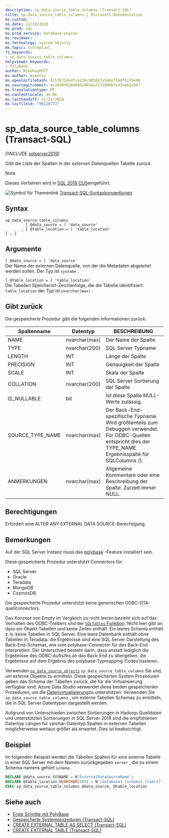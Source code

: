 ```yaml
---
description: sp_data_source_table_columns (Transact-SQL)
title: sp_data_source_table_columns | Microsoft-Dokumentation
ms.custom: ''
ms.date: 11/10/2020
ms.prod: sql
ms.prod_service: database-engine
ms.reviewer: ''
ms.technology: system-objects
ms.topic: conceptual
f1_keywords:
- sp_data_source_table_columns
helpviewer_keywords:
- PolyBase
author: MikeRayMSFT
ms.author: mikeray
ms.openlocfilehash: 4153b7546dfce226cb056b7a548efb69f5175e06
ms.sourcegitcommit: 4c3949f620d09529658a2172d00bfe37aeb1a387
ms.translationtype: MT
ms.contentlocale: de-DE
ms.lasthandoff: 11/21/2020
ms.locfileid: "96128772"
---
```

# <a name="sp_data_source_table_columns-transact-sql"></a>sp_data_source_table_columns (Transact-SQL)

[!INCLUDE [sqlserver2019](../../includes/applies-to-version/sqlserver2019.md)]

Gibt die Liste der Spalten in der externen Datenquellen Tabelle zurück.
  
> [!NOTE]
> Dieses Verfahren wird in [SQL 2019 CU5](../../big-data-cluster/release-notes-big-data-cluster.md#cu5)eingeführt.

![Symbol für Themenlink](../../database-engine/configure-windows/media/topic-link.gif "Symbol für Themenlink") [Transact-SQL-Syntaxkonventionen](../../t-sql/language-elements/transact-sql-syntax-conventions-transact-sql.md)  
  
## <a name="syntax"></a>Syntax  
  
```sqlsyntax
sp_data_source_table_columns
         [ @data_source = ] 'data_source'
       , [ @table_location = ] 'table_location'
[ ; ]
```  

## <a name="arguments"></a>Argumente

`[ @data_source = ] 'data_source'`   
Der Name der externen Datenquelle, von der die Metadaten abgeleitet werden sollen. Der Typ ist `sysname` .

`[ @table_location = ] 'table_location'`   
Die Tabellen Speicherort-Zeichenfolge, die die Tabelle identifiziert. `table_location` der Typ ist `nvarchar(max)` .

## <a name="returns"></a>Gibt zurück

Die gespeicherte Prozedur gibt die folgenden Informationen zurück:

|Spaltenname |Datentyp |BESCHREIBUNG|
|---|---|---|
|NAME|nvarchar(max)|Der Name der Spalte.
|TYPE|nvarchar(200)|SQL Server Typname
|LENGTH|INT|Länge der Spalte
|PRECISION|INT|Genauigkeit der Spalte
|SCALE|INT|Skala der Spalte
|COLLATION|nvarchar(200)|SQL Server Sortierung der Spalte
|IS_NULLABLE|bit|Ist diese Spalte NULL-Werte zulässig.
|SOURCE_TYPE_NAME|nvarchar(max)|Der Back-End-spezifische Typname. Wird größtenteils zum Debuggen verwendet. Für ODBC-Quellen entspricht dies der TYPE_NAME Ergebnisspalte für SQLColumns ().
|ANMERKUNGEN|nvarchar(max)|Allgemeine Kommentare oder eine Beschreibung der Spalte. Zurzeit immer NULL.|

## <a name="permissions"></a>Berechtigungen  

Erfordert eine ALTER ANY EXTERNAL DATA SOURCE-Berechtigung.
  
## <a name="remarks"></a>Bemerkungen  

Auf der SQL Server Instanz muss das  [polybase](../../relational-databases/polybase/polybase-guide.md) -Feature installiert sein.

Diese gespeicherte Prozedur unterstützt Connectors für:

- SQL Server
- Oracle
- Teradata
- MongoDB
- CosmosDB

Die gespeicherte Prozedur unterstützt keine generischen ODBC-DTA-quellconnectors.

Das Konzept von Empty im Vergleich zu nicht leeren bezieht sich auf das Verhalten des ODBC-Treibers und der [ `SQLTables` Funktion](../native-client-odbc-api/sqltables.md). Nicht leer gibt an, dass ein Objekt Tabellen und keine Zeilen enthält. Ein leeres Schema enthält z. b. keine Tabellen in SQL Server. Eine leere Datenbank enthält ohne Tabellen in Teradata. die Ergebnisse sind eine SQL Server Darstellung des Back-End-Schemas, wie vom polybase-Connector für das Back-End interpretiert. Der Unterschied besteht darin, dass anstatt lediglich die Ergebnisse des ODBC-Aufrufes an das Back-End zu übergeben, die Ergebnisse auf dem Ergebnis des polybase-Typmapping-Codes basieren.

Verwenden [`sp_data_source_objects`](sp-data-source-objects.md) `sp_data_source_table_columns` Sie und, um externe Objekte zu ermitteln. Diese gespeicherten System Prozeduren geben das Schema der Tabellen zurück, die für die Virtualisierung verfügbar sind. Azure Data Studio verwendet diese beiden gespeicherten Prozeduren, um die [Datenvirtualisierung](../../azure-data-studio/extensions/data-virtualization-extension.md)zu unterstützen. Verwenden Sie `sp_data_source_table_columns` , um externe Tabellen Schemas zu ermitteln, die in SQL Server Datentypen dargestellt werden.

Aufgrund von Unterschieden zwischen Sortierungen in Hadoop-Quelldaten und unterstützten Sortierungen in SQL Server 2019 sind die empfohlenen Datentyp Längen für varchar-Datentyp Spalten in externen Tabellen möglicherweise weitaus größer als erwartet. Dies ist beabsichtigt.

## <a name="example"></a>Beispiel  

Im folgenden Beispiel werden die Tabellen Spalten für eine externe Tabelle in einer SQL Server mit dem Namen zurückgegeben `server` , die zu einem Schema namens gehört `schema` .
  
```sql
DECLARE @data_source SYSNAME = N'ExternalDataSourceName';
DECLARE @table_location NVARCHAR(400) = N'[database].[schema].[table]';
EXEC sp_data_source_table_columns @data_source, @table_location
```  
  
## <a name="see-also"></a>Siehe auch

- [Erste Schritte mit PolyBase](../polybase/polybase-guide.md)
- [Gespeicherte Systemprozeduren &#40;Transact-SQL&#41;](../../relational-databases/system-stored-procedures/system-stored-procedures-transact-sql.md)
- [CREATE EXTERNAL TABLE AS SELECT (Transact-SQL)](../../t-sql/statements/create-external-table-as-select-transact-sql.md)
- [CREATE EXTERNAL TABLE (Transact-SQL)](../../t-sql/statements/create-external-table-transact-sql.md)